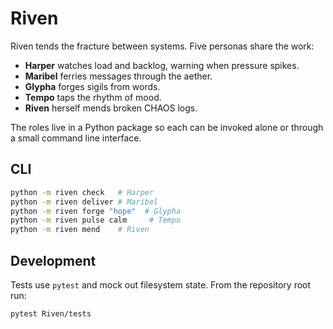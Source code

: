 # Riven

Riven tends the fracture between systems. Five personas share the work:

- **Harper** watches load and backlog, warning when pressure spikes.
- **Maribel** ferries messages through the aether.
- **Glypha** forges sigils from words.
- **Tempo** taps the rhythm of mood.
- **Riven** herself mends broken CHAOS logs.

The roles live in a Python package so each can be invoked alone or through a
small command line interface.

## CLI

```bash
python -m riven check   # Harper
python -m riven deliver # Maribel
python -m riven forge "hope"  # Glypha
python -m riven pulse calm     # Tempo
python -m riven mend    # Riven
```

## Development

Tests use `pytest` and mock out filesystem state. From the repository root run:

```bash
pytest Riven/tests
```
